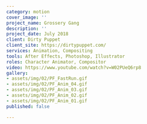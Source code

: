 ```yaml
---
category: motion
cover_image: ''
project_name: Grossery Gang
description: ''
project_date: July 2018
client: Dirty Puppet
client_site: https://dirtypuppet.com/
services: Animation, Compositing
tools: After Effects, Photoshop, Illustrator
roles: Character Animator, Compositor
video: https://www.youtube.com/watch?v=W02PUeQ6rp8
gallery:
- assets/img/02/PF_FastRun.gif
- assets/img/02/PF_Anim_04.gif
- assets/img/02/PF_Anim_03.gif
- assets/img/02/PF_Anim_02.gif
- assets/img/02/PF_Anim_01.gif
published: false

---
```

